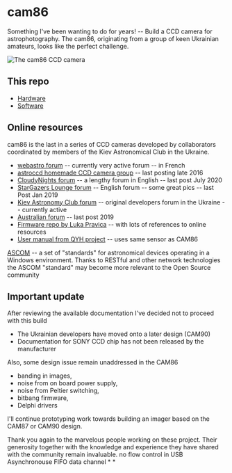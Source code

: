 # cam86
Something I've been wanting to do for years! -- Build a CCD camera for astrophotography. 
The cam86, originating from a group of keen Ukrainian amateurs, looks like the perfect challenge. 

![The cam86 CCD camera](https://stargazerslounge.com/uploads/monthly_2019_02/1595828296_ScreenShot2019-02-23at11_20_20PM.jpg.4a7e144ca60858cb34bd007e59f116e9.jpg "Photo 1")

## This repo

* [Hardware](./hardware)
* [Software](./software)

## Online resources

cam86 is the last in a series of CCD cameras developed by collaborators coordinated by members of the Kiev Astronomical Club in the Ukraine. 

* [webastro forum](https://www.webastro.net/forums/topic/148427-camera-ccd-fabriqu%C3%A9-maison-cam86/) -- currently very active forum -- in French 
* [astroccd homemade CCD camera group](http://astroccd.org/2016/10/cam86/) -- last posting late 2016
* [CloudyNights forum](https://www.cloudynights.com/topic/497530-diy-astro-ccd-16-bit-color-6mpx-camera/) -- a lengthy forum in English -- last post July 2020
* [StarGazers Lounge forum](https://stargazerslounge.com/topic/304166-diy-osc-ccd-cam86/) -- English forum -- some great pics -- last Post Jan 2019
* [Kiev Astronomy Club forum](http://www.astroclub.kiev.ua/forum/index.php?topic=28929.0) -- original developers forum in the Ukraine -- currently active
* [Australian forum](http://www.iceinspace.com.au/forum/showthread.php?t=146493) -- last post 2019
* [Firmware repo by Luka Pravica](https://github.com/axsdenied/cam86_fw) -- with lots of references to online resources
* [User manual from QYH project](http://www.gamaelectronics.com.au/files/QHY-8%20Users%20manual.pdf) -- uses same sensor as CAM86

[ASCOM](https://ascom-standards.org/Developer/Alpaca.htm) -- a set of "standards" for astronomical devices operating in a 
Windows environment. Thanks to RESTful and other network technologies the ASCOM "standard"
may become more relevant to the Open Source community

## Important update

After reviewing the available documentation I've decided not to proceed with this build

* The Ukrainian developers have moved onto a later design (CAM90)
* Documentation for SONY CCD chip has not been released by the manufacturer

Also, some design issue remain unaddressed in the CAM86

* banding in images, 
* noise from on board power supply, 
* noise from Peltier switching, 
* bitbang firmware, 
* Delphi drivers

I'll continue prototyping work towards building an imager based on the CAM87 or CAM90 design. 

Thank you again to the marvelous people working on these project. Their generosity together with the knowledge and experience they have shared with the community
remain invaluable. 
no flow control in USB Asynchronouse FIFO data channel
*
* 
